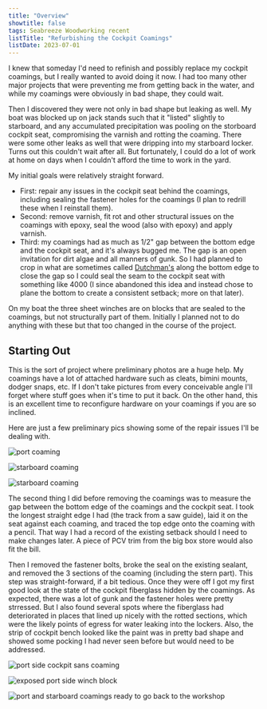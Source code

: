 ```yaml
---
title: "Overview"
showtitle: false
tags: Seabreeze Woodworking recent
listTitle: "Refurbishing the Cockpit Coamings"
listDate: 2023-07-01
---
```


I knew that someday I'd need to refinish and possibly replace my cockpit coamings, but I really wanted
to avoid doing it now. I had too many other major projects that were preventing me from getting back
in the water, and while my coamings were obviously in bad shape, they could wait.

Then I discovered they were not only in bad shape but leaking as well. My boat was blocked up on jack
stands such that it "listed" slightly to starboard, and any accumulated precipitation was pooling on
the storboard cockpit seat, compromising the varnish and rotting the coaming. There were some other
leaks as well that were dripping into my starboard locker. Turns out this couldn't wait after all.
But fortunately, I could do a lot of work at home on days when I couldn't afford the time to work
in the yard.

My initial goals were relatively straight forward.
* First: repair any issues in the cockpit seat behind the coamings, including
sealing the fastener holes for the coamings (I plan to redrill these when I
reinstall them).
* Second: remove varnish, fit rot and other structural
issues on the coamings with epoxy, seal the wood (also with epoxy) and apply varnish.
* Third: my coamings had as much as 1/2" gap between the bottom edge and the cockpit seat, and
it's always bugged me. The gap is an open invitation for dirt algae and all manners of gunk.
So I had planned to crop in what are sometimes called [Dutchman's](https://en.wikipedia.org/wiki/Dutchman_(repair))
along the bottom edge to close the gap so I could seal the seam to the cockpit seat with
something like 4000 (I since abandoned this idea and instead chose to plane the bottom to
create a consistent setback; more on that later).

On my boat the three sheet winches are on blocks that are sealed to the coamings, but not structurally
part of them. Initially I planned not to do anything with these but that too changed in the course of the project.

## Starting Out ##

This is the sort of project where preliminary photos are a huge help. My coamings have a lot of attached hardware
such as cleats, bimini mounts, dodger snaps, etc. If I don't take pictures from every conceivable angle I'll forget
where stuff goes when it's time to put it back. On the other hand, this is an excellent time to reconfigure hardware
on your coamings if you are so inclined.

Here are just a few preliminary pics showing some of the repair issues I'll be dealing with.

![port coaming](images/port-coaming-showing-damage-web.jpg "Port coaming: the end cap has split and will need repairs")

![starboard coaming](images/starboard-coaming-damage-web.jpg "Starboard coaming with rot in several places")

![starboard coaming](images/starboard-coaming-external-web.jpg "Starboard coaming, exterior side")

The second thing I did before removing the coamings was to measure the gap between the bottom edge of the coamings
and the cockpit seat. I took the longest straight edge I had (the track from a saw guide), laid it on the seat against
each coaming, and traced the top edge onto the coaming with a pencil.
That way I had a record of the existing setback should I need to make changes later.
A piece of PCV trim from the big box store would also fit the bill.

Then I removed the fastener bolts, broke the seal on the existing sealant, and removed the 3 sections of the coaming
(including the stern part). This step was straight-forward, if a bit tedious. Once they were off I got my first
good look at the state of the cockpit fiberglass hidden by the coamings. As expected, there was a lot of gunk and
the fastener holes were pretty strressed. But I also found several spots where the fiberglass had deteriorated in places
that lined up nicely with the rotted sections, which were the likely points of egress for water leaking into the lockers.
Also, the strip of cockpit bench looked like the paint was in pretty bad
shape and showed some pocking I had never seen before but would need to be addressed.

![port side cockpit sans coaming](images/exposed-cockpit-seam-web.jpg "Port side cockpit with coaming removed. Lots of gunk and damaged paint")

![exposed port side winch block](images/standalone-winch-block-web.jpg "Port winch block")

![port and starboard coamings ready to go back to the workshop](images/coamings-removed-web.jpg "Here are the detached coamings ready to go to the workshop")
